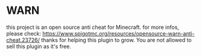 # WARN
this project is an open source anti cheat for Minecraft.
for more infos, please check: https://www.spigotmc.org/resources/opensource-warn-anti-cheat.23726/
thanks for helping this plugin to grow.
You are not allowed to sell this plugin as it's free.
